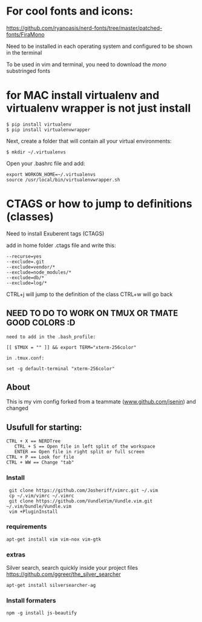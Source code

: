 # For cool fonts and icons:
https://github.com/ryanoasis/nerd-fonts/tree/master/patched-fonts/FiraMono

Need to be installed in each operating system and configured to be shown in the terminal

To be used in vim and terminal, you need to download the _mono_ substringed fonts



# for MAC install virtualenv and virtualenv wrapper is not just install


```
$ pip install virtualenv
$ pip install virtualenvwrapper
```

Next, create a folder that will contain all your virtual environments:

```
$ mkdir ~/.virtualenvs
```

Open your .bashrc file and add:

```
export WORKON_HOME=~/.virtualenvs
source /usr/local/bin/virtualenvwrapper.sh
```

# CTAGS or how to jump to definitions (classes)

Need to install Exuberent tags (CTAGS)

add in home folder .ctags file and write this:

```
--recurse=yes
--exclude=.git
--exclude=vendor/*
--exclude=node_modules/*
--exclude=db/*
--exclude=log/*
```

CTRL+j will jump to the definition of the class
CTRL+w will go back

## NEED TO DO TO WORK ON TMUX OR TMATE GOOD COLORS :D

```
need to add in the .bash_profile:

[[ $TMUX = "" ]] && export TERM="xterm-256color"

in .tmux.conf:

set -g default-terminal "xterm-256color"
```

## About
This is my vim config forked from a teammate (www.github.com/jsenin) and changed

## Usufull for starting:

```
CTRL + X == NERDTree
   CTRL + S == Open file in left split of the workspace
   ENTER == Open file in right split or full screen
CTRL + P == Look for file
CTRL + WW == Change "tab"

```

### Install
``` shell
 git clone https://github.com/Josheriff/vimrc.git ~/.vim
 cp ~/.vim/vimrc ~/.vimrc
 git clone https://github.com/VundleVim/Vundle.vim.git ~/.vim/bundle/Vundle.vim
 vim +PluginInstall
```

### requirements

```
apt-get install vim vim-nox vim-gtk
```

### extras
Silver search, search quickly inside your project files https://github.com/ggreer/the_silver_searcher
```
apt-get install silversearcher-ag
```

### Install formaters

```
npm -g install js-beautify
```
